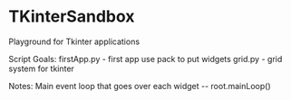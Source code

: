 # TKinterSandbox
Playground for Tkinter applications


Script Goals:
firstApp.py - first app use pack to put widgets
grid.py - grid system for tkinter

Notes:
Main event loop that goes over each widget -- root.mainLoop()